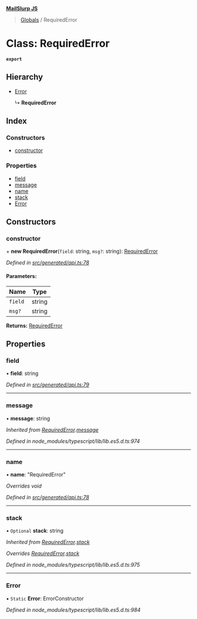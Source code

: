 **[MailSlurp JS](../README.md)**

> [Globals](../README.md) / RequiredError

# Class: RequiredError

**`export`** 

## Hierarchy

* [Error](requirederror.md#error)

  ↳ **RequiredError**

## Index

### Constructors

* [constructor](requirederror.md#constructor)

### Properties

* [field](requirederror.md#field)
* [message](requirederror.md#message)
* [name](requirederror.md#name)
* [stack](requirederror.md#stack)
* [Error](requirederror.md#error)

## Constructors

### constructor

\+ **new RequiredError**(`field`: string, `msg?`: string): [RequiredError](requirederror.md)

*Defined in [src/generated/api.ts:78](https://github.com/mailslurp/mailslurp-client/blob/d7397d3/src/generated/api.ts#L78)*

#### Parameters:

Name | Type |
------ | ------ |
`field` | string |
`msg?` | string |

**Returns:** [RequiredError](requirederror.md)

## Properties

### field

•  **field**: string

*Defined in [src/generated/api.ts:79](https://github.com/mailslurp/mailslurp-client/blob/d7397d3/src/generated/api.ts#L79)*

___

### message

•  **message**: string

*Inherited from [RequiredError](requirederror.md).[message](requirederror.md#message)*

*Defined in node_modules/typescript/lib/lib.es5.d.ts:974*

___

### name

•  **name**: \"RequiredError\"

*Overrides void*

*Defined in [src/generated/api.ts:78](https://github.com/mailslurp/mailslurp-client/blob/d7397d3/src/generated/api.ts#L78)*

___

### stack

• `Optional` **stack**: string

*Inherited from [RequiredError](requirederror.md).[stack](requirederror.md#stack)*

*Overrides [RequiredError](requirederror.md).[stack](requirederror.md#stack)*

*Defined in node_modules/typescript/lib/lib.es5.d.ts:975*

___

### Error

▪ `Static` **Error**: ErrorConstructor

*Defined in node_modules/typescript/lib/lib.es5.d.ts:984*

